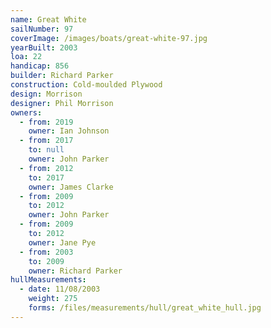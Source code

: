 ```yaml
---
name: Great White
sailNumber: 97
coverImage: /images/boats/great-white-97.jpg
yearBuilt: 2003
loa: 22
handicap: 856
builder: Richard Parker
construction: Cold-moulded Plywood
design: Morrison
designer: Phil Morrison
owners:
  - from: 2019
    owner: Ian Johnson
  - from: 2017
    to: null
    owner: John Parker
  - from: 2012
    to: 2017
    owner: James Clarke
  - from: 2009
    to: 2012
    owner: John Parker
  - from: 2009
    to: 2012
    owner: Jane Pye
  - from: 2003
    to: 2009
    owner: Richard Parker
hullMeasurements:
  - date: 11/08/2003
    weight: 275
    forms: /files/measurements/hull/great_white_hull.jpg
---
```

